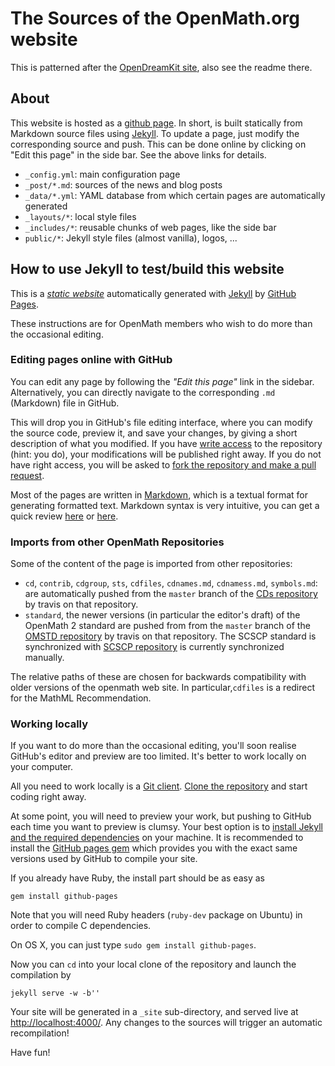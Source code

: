 # The Sources of the OpenMath.org website

This is patterned after the [OpenDreamKit site](http://opendreamkit.org), also see the
readme there. 

## About

This website is hosted as a [github page](https://pages.github.com/).
In short, is built statically from Markdown source files using
[Jekyll](http://jekyllrb.com/). To update a page, just modify the
corresponding source and push. This can be done online by clicking on
"Edit this page" in the side bar. See the above links for details.

- `_config.yml`: main configuration page
- `_post/*.md`: sources of the news and blog posts
- `_data/*.yml`: YAML database from which certain pages are automatically generated
- `_layouts/*`: local style files
- `_includes/*`: reusable chunks of web pages, like the side bar
- `public/*`: Jekyll style files (almost vanilla), logos, ...

## How to use Jekyll to test/build this website

This is a
[*static website*](http://en.wikipedia.org/wiki/Static_web_page)
automatically generated with [Jekyll](http://jekyllrb.com/) by
[GitHub Pages](http://pages.github.com/).

These instructions are for OpenMath members who wish to do more than the occasional
editing.

### Editing pages online with GitHub

You can edit any page by following the *"Edit this page"* link in the
sidebar. Alternatively, you can directly navigate to the corresponding
`.md` (Markdown) file in GitHub.

This will drop you in GitHub's file editing interface, where you can
modify the source code, preview it, and save your changes, by giving a
short description of what you modified. If you have
[write access](https://help.github.com/articles/what-are-the-different-access-permissions/)
to the repository (hint: you do), your modifications will be published
right away.  If you do not have right access, you will be asked to
[fork the repository and make a pull request](https://help.github.com/articles/fork-a-repo/).

Most of the pages are written in
[Markdown](http://daringfireball.net/projects/markdown/), which is a
textual format for generating formatted text. Markdown syntax is very
intuitive, you can get a quick review
[here](https://help.github.com/articles/github-flavored-markdown/) or
[here](http://kramdown.gettalong.org/syntax.html).

### Imports from other OpenMath Repositories

Some of the content of the page is imported from other repositories:
- `cd`, `contrib`, `cdgroup`, `sts`, `cdfiles`, `cdnames.md`, `cdnamess.md`, `symbols.md`: are automatically pushed from the  `master` branch of the [CDs repository](https://github.com/OpenMath/CDs) by travis on that repository. 
- `standard`, the newer versions (in particular the editor's draft) of the OpenMath 2 standard are pushed from from the  `master` branch of the [OMSTD repository](https://github.com/OpenMath/OMSTD) by travis on that repository.  The SCSCP standard is synchronized with  [SCSCP repository](https://github.com/OpenMath/scscp) is currently synchronized manually. 

The relative paths of these are chosen for backwards compatibility with older versions of the  openmath web site. In particular,`cdfiles` is a redirect for the MathML Recommendation. 

### Working locally

If you want to do more than the occasional editing, you'll soon
realise GitHub's editor and preview are too limited. It's better to
work locally on your computer.

All you need to work locally is a [Git client](http://git-scm.com/).
[Clone the repository](https://help.github.com/articles/fork-a-repo/#step-2-create-a-local-clone-of-your-fork)
and start coding right away.

At some point, you will need to preview your work, but pushing to
GitHub each time you want to preview is clumsy. Your best option is to
[install Jekyll and the required dependencies](https://help.github.com/articles/using-jekyll-with-pages/#installing-jekyll)
on your machine. It is recommended to install the
[GitHub pages gem](https://github.com/github/pages-gem) which provides
you with the exact same versions used by GitHub to compile your site.

If you already have Ruby, the install part should be as easy as

~~~
gem install github-pages
~~~

Note that you will need Ruby headers (`ruby-dev` package on Ubuntu) in
order to compile C dependencies.

On OS X, you can just type `sudo gem install github-pages`.

Now you can `cd` into your local clone of the repository and launch
the compilation by

~~~
jekyll serve -w -b''
~~~

Your site will be generated in a `_site` sub-directory, and served
live at <http://localhost:4000/>. Any changes to the sources will
trigger an automatic recompilation!

Have fun!
